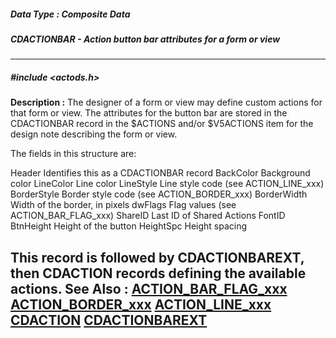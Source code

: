 ##### Data Type : Composite Data
##### CDACTIONBAR - Action button bar attributes for a form or view
---
##### #include <actods.h>
**Description :**
The designer of a form or view may define custom actions for that form or 
view.  The attributes for the button bar are stored in the CDACTIONBAR record 
in the $ACTIONS and/or $V5ACTIONS item for the design note describing the form 
or view.

The fields in this structure are:

Header      Identifies this as a CDACTIONBAR record
BackColor      Background color
LineColor      Line color
LineStyle      Line style code (see ACTION_LINE_xxx)
BorderStyle      Border style code (see ACTION_BORDER_xxx)
BorderWidth    Width of the border, in pixels
dwFlags      Flag values (see ACTION_BAR_FLAG_xxx)
ShareID      Last ID of Shared Actions
FontID
BtnHeight          Height of the button
HeightSpc        Height spacing

This record is followed by CDACTIONBAREXT, then CDACTION records defining the 
available actions.
**See Also :**
[ACTION_BAR_FLAG_xxx](D:/md_files/ACTION_BAR_FLAG_xxx.md)
[ACTION_BORDER_xxx](D:/md_files/ACTION_BORDER_xxx.md)
[ACTION_LINE_xxx](D:/md_files/ACTION_LINE_xxx.md)
[CDACTION](D:/md_files/CDACTION.md)
[CDACTIONBAREXT](D:/md_files/CDACTIONBAREXT.md)
---
